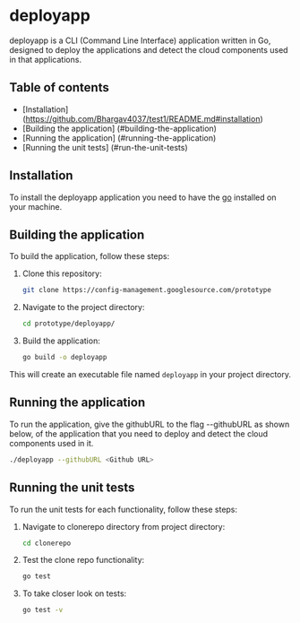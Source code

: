 # deployapp
deployapp is a CLI (Command Line Interface) application written in Go, designed to deploy the applications and detect the cloud components used in that applications.

## Table of contents

- [Installation] (https://github.com/Bhargav4037/test1/README.md#installation)
- [Building the application] (#building-the-application)
- [Running the application] (#running-the-application)
- [Running the unit tests] (#run-the-unit-tests)

## Installation

To install the deployapp application you need to have the [go](https://go.dev/doc/install) installed on your machine.

## Building the application

To build the application, follow these steps:

1. Clone this repository:
   ```sh
   git clone https://config-management.googlesource.com/prototype
   ```

2. Navigate to the project directory:
   ```sh
   cd prototype/deployapp/
   ```

3. Build the application:
   ```sh
   go build -o deployapp
   ```

This will create an executable file named `deployapp` in your project directory. 

## Running the application

To run the application, give the githubURL to the flag --githubURL as shown below, of the application that you need to deploy and detect the cloud components used in it.
```sh
./deployapp --githubURL <Github URL>
```

## Running the unit tests

To run the unit tests for each functionality, follow these steps:

1. Navigate to clonerepo directory from project directory:
   ```sh
   cd clonerepo
   ```

2. Test the clone repo functionality:
   ```sh
   go test
   ```

3. To take closer look on tests:
   ```sh
   go test -v
   ```

   




